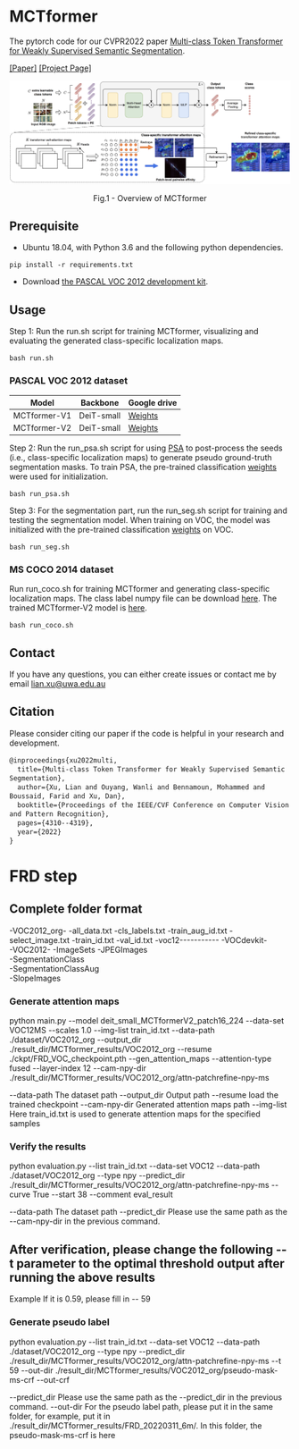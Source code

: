 # MCTformer
The pytorch code for our CVPR2022 paper [Multi-class Token Transformer for Weakly Supervised Semantic Segmentation](https://arxiv.org/abs/2203.02891).

[[Paper]](https://arxiv.org/abs/2203.02891) [[Project Page]](https://xulianuwa.github.io/MCTformer-project-page/)

<p align="center">
  <img src="MCTformer-V1.png" width="720" title="Overview of MCTformer-V1" >
</p>
<p align = "center">
Fig.1 - Overview of MCTformer
</p>



## Prerequisite
- Ubuntu 18.04, with Python 3.6 and the following python dependencies.
```
pip install -r requirements.txt
```
- Download [the PASCAL VOC 2012 development kit](http://host.robots.ox.ac.uk/pascal/VOC/voc2012).

## Usage
Step 1: Run the run.sh script for training MCTformer, visualizing and evaluating the generated class-specific localization maps. 
```
bash run.sh
```
### PASCAL VOC 2012 dataset

| Model        | Backbone   | Google drive |
|--------------|------------|--------------|
| MCTformer-V1 | DeiT-small | [Weights](https://drive.google.com/file/d/1jLnSbR2DDtjli5EwRYSDi3Xa6xxFIAi0/view?usp=sharing)  |
| MCTformer-V2 | DeiT-small | [Weights](https://drive.google.com/file/d/1w5LDoS_CHtDRXgFSqFtPvIiCajk4ZtMB/view?usp=sharing)  |

Step 2: Run the run_psa.sh script for using [PSA](https://github.com/jiwoon-ahn/psa) to post-process the seeds (i.e., class-specific localization maps) to generate pseudo ground-truth segmentation masks. To train PSA, the pre-trained classification [weights](https://drive.google.com/file/d/1xESB7017zlZHqxEWuh1Rb89UhjTGIKOA/view?usp=sharing) were used for initialization.
```
bash run_psa.sh
```


Step 3: For the segmentation part, run the run_seg.sh script for training and testing the segmentation model. When training on VOC, the model was initialized with the pre-trained classification [weights](https://drive.google.com/file/d/1xESB7017zlZHqxEWuh1Rb89UhjTGIKOA/view?usp=sharing) on VOC.
```
bash run_seg.sh
```

### MS COCO 2014 dataset
Run run_coco.sh for training MCTformer and generating class-specific localization maps. The class label numpy file can be download [here](https://drive.google.com/file/d/1_X0vzP4q8xth3tVSR_-uOePBQq9vQLUS/view?usp=sharing). The trained MCTformer-V2 model is [here](https://drive.google.com/file/d/1PnpQWdDvyezzN89LdTHRHE0IZqVG2USh/view?usp=sharing).
```
bash run_coco.sh
```
## Contact
If you have any questions, you can either create issues or contact me by email
[lian.xu@uwa.edu.au](lian.xu@uwa.edu.au)

## Citation
Please consider citing our paper if the code is helpful in your research and development.
```
@inproceedings{xu2022multi,
  title={Multi-class Token Transformer for Weakly Supervised Semantic Segmentation},
  author={Xu, Lian and Ouyang, Wanli and Bennamoun, Mohammed and Boussaid, Farid and Xu, Dan},
  booktitle={Proceedings of the IEEE/CVF Conference on Computer Vision and Pattern Recognition},
  pages={4310--4319},
  year={2022}
}
```



# FRD step

## Complete folder format

-VOC2012_org-
				-all_data.txt
				-cls_labels.txt
				-train_aug_id.txt
				-select_image.txt
				-train_id.txt
				-val_id.txt
				-voc12-----------
								 -VOCdevkit-		
										   -VOC2012-
												   -ImageSets
											       -JPEGImages		
												   -SegmentationClass				
												   -SegmentationClassAug			
												   -SlopeImages
### Generate attention maps
python main.py --model deit_small_MCTformerV2_patch16_224 --data-set VOC12MS --scales 1.0 --img-list train_id.txt --data-path ./dataset/VOC2012_org --output_dir ./result_dir/MCTformer_results/VOC2012_org --resume ./ckpt/FRD_VOC_checkpoint.pth --gen_attention_maps --attention-type fused --layer-index 12 --cam-npy-dir ./result_dir/MCTformer_results/VOC2012_org/attn-patchrefine-npy-ms

--data-path The dataset path
--output_dir  Output path
--resume   load the trained checkpoint
--cam-npy-dir Generated attention maps path
--img-list Here train_id.txt is used to generate attention maps for the specified samples


### Verify the results
python evaluation.py --list train_id.txt --data-set VOC12 --data-path ./dataset/VOC2012_org --type npy --predict_dir ./result_dir/MCTformer_results/VOC2012_org/attn-patchrefine-npy-ms --curve True --start 38 --comment eval_result

--data-path The dataset path
--predict_dir Please use the same path as the --cam-npy-dir in the previous command.


## After verification, please change the following --t parameter to the optimal threshold output after running the above results
Example If it is 0.59, please fill in -- 59

### Generate pseudo label 
python evaluation.py --list train_id.txt --data-set VOC12 --data-path ./dataset/VOC2012_org --type npy --predict_dir ./result_dir/MCTformer_results/VOC2012_org/attn-patchrefine-npy-ms --t 59 --out-dir ./result_dir/MCTformer_results/VOC2012_org/pseudo-mask-ms-crf --out-crf 

--predict_dir Please use the same path as the --predict_dir in the previous command.
--out-dir For the pseudo label path, please put it in the same folder, for example, put it in ./result_dir/MCTformer_results/FRD_20220311_6m/. In this folder, the pseudo-mask-ms-crf is here
